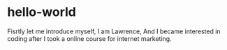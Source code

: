 # hello-world
Fisrtly let me introduce myself, I am Lawrence, And I became interested in coding after I took a online course for internet marketing.
